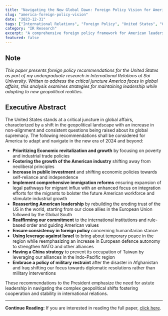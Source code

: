 ```yaml
---
title: "Navigating the New Global Dawn: Foreign Policy Vision for America's Leadership in the New Era of Geopolitics"
slug: "america-foreign-policy-vision"
date: "2023-12-31"
tags: ["International Relations", "Foreign Policy", "United States", "Geopolitics", "Research"]
category: "IR Research"
excerpt: "A comprehensive foreign policy framework for American leadership in an era of shifting global dynamics and emerging multipolarity."
featured: false
---
```


## Note

*This paper presents foreign policy recommendations for the United States as part of my undergraduate research in International Relations at Sai University. Written to address the critical juncture America faces in global affairs, this analysis examines strategies for maintaining leadership while adapting to new geopolitical realities.*

## Executive Abstract

The United States stands at a critical juncture in global affairs, characterized by a shift in the geopolitical landscape with an increase in non-alignment and consistent questions being raised about its global supremacy. The following recommendations shall be considered for America to adapt and navigate in the new era of 2024 and beyond:

- **Prioritizing Economic revitalization and growth** by focusing on poverty and industrial trade policies
- **Fostering the growth of the American industry** shifting away from neoliberal principles
- **Increase in public investment** and shifting economic policies towards self-reliance and independence
- **Implement comprehensive immigration reforms** ensuring expansion of legal pathways for migrant influx with an enhanced focus on integration efforts for the migrants to bolster the future American workforce and stimulate industrial growth
- **Reasserting American leadership** by rebuilding the eroding trust of the US in the world, starting from our close allies in the European Union followed by the Global South
- **Reaffirming our commitment** to the international institutions and rule-based order and guiding American values
- **Ensure consistency in foreign policy** concerning humanitarian stance
- **Using leverage against Israel** to bring about temporary peace in the region while reemphasizing an increase in European defence autonomy to strengthen NATO and other alliances
- **Having a China strategy** to prevent its occupation of Taiwan by leveraging our alliances in the Indo-Pacific region
- **Embrace a policy of military restraint** after the disaster in Afghanistan and Iraq shifting our focus towards diplomatic resolutions rather than military interventions

These recommendations to the President emphasize the need for astute leadership in navigating the complex geopolitical shifts fostering cooperation and stability in international relations.

---

**Continue Reading:** If you are interested in reading the full paper, [click here](https://drive.google.com/drive/u/0/folders/1FqCQ6TLnArfWZRDbqNktg5mTJX73P9pB).